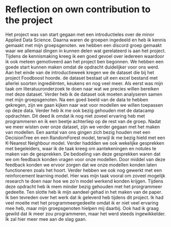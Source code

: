 # Reflection on own contribution to the project

Het project was van start gegaan met een introductieles over de minor Applied Data Science. Daarna waren de groepen ingedeeld en heb ik kennis gemaakt met mijn groepsgenoten. we hebben een discord groep gemaakt waar we allemaal dingen in kunnen delen wat gerelateerd is aan het project. Tijdens de kennismaking kreeg ik een goed gevoel over iedereen waardoor ik ook meteen gemotiveerd aan het project ben begonnen. We hebben een goede start kunnen maken omdat de opdracht duidelijker voor ons werd.
Aan het einde van de introductieweek kregen we de dataset die bij het project Foodboost hoorde. de dataset bestaat uit een excel bestand met allerlei soorten ingrediënten, keukens en nog veel meer. Als eerst was mijn taak om literatuuronderzoek te doen naar wat we precies willen bereiken met deze dataset. Verder heb ik de dataset ook moeten analyseren samen met mijn groepsgenoten. Na een goed beeld van de data te hebben gekregen, zijn we gaan kijken naar wat voor modellen we willen toepassen op deze data. Verder heb ik me ook bezig gehouden met de datacamp opdrachten. Dit deed ik omdat ik nog niet zoveel ervaring heb met programmeren en ik een beetje achterliep op de rest van de groep. Nadat we meer wisten over onze dataset, zijn we verder gegaan met het maken van modellen. Een aantal van ons gingen zich bezig houden met een DecisionTree en een RandomForest model, terwijl ik me bezig hield met een K-Nearest Neighbour model. Verder haddden we ook wekelijke gesprekken met begeleiders, waar ik de taak kreeg om aantekeningen en notules te maken van de gesprekken. De bedoeling van deze gesprekken waren dat we om feedback konden vragen voor onze modellen. Door middel van deze feedback konden we ervoor zorgen dat we onze modellen konden laten functioneren zoals het hoort. Verder hebben we ook nog gewerkt met een reinforcement learning model. Hier was mijn taak vooral om zoveel mogelijk research te doen naar hoe we zo'n model werkend konden krijgen. Tijdens deze opdracht heb ik mem minder bezig gehouden met het prorgrammeer gedeelte. Ten slotte heb ik mijn aandeel gehad in het maken van de paper.
Ik ben tevreden over het werk dat ik geleverd heb tijdens dit project. Ik had veel moeite met het programmeergedeelte omdat ik er niet veel ervaring mee heb, maar mijn groepsgenoten hielpen mij daarbij. Ook had ik graag gewild dat ik meer zou programmeren, maar het werd steeds ingewikkelder. Ik zal hier meer mee aan de slag gaan.

